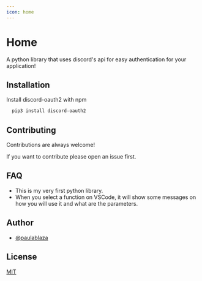 ```yaml
---
icon: home
---
```


# Home

A python library that uses discord's api for easy authentication for your application!

## Installation

Install discord-oauth2 with npm

```bash
  pip3 install discord-oauth2
```

## Contributing

Contributions are always welcome!

If you want to contribute please open an issue first.

## FAQ

- This is my very first python library.
- When you select a function on VSCode, it will show some messages on how you will use it and what are the parameters.

## Author

- [@paulablaza](https://www.github.com/paulablaza)

## License

[MIT](https://github.com/paulablaza/discord-oauth2/blob/master/LICENSE)
